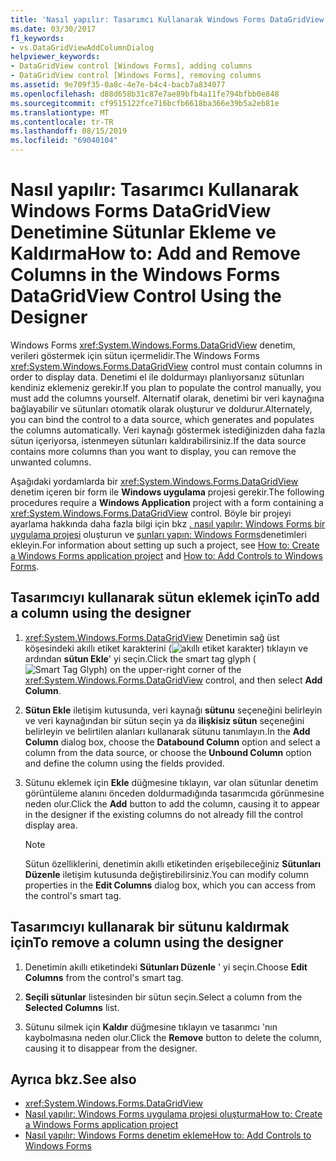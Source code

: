 ```yaml
---
title: 'Nasıl yapılır: Tasarımcı Kullanarak Windows Forms DataGridView Denetimine Sütunlar Ekleme ve Kaldırma'
ms.date: 03/30/2017
f1_keywords:
- vs.DataGridViewAddColumnDialog
helpviewer_keywords:
- DataGridView control [Windows Forms], adding columns
- DataGridView control [Windows Forms], removing columns
ms.assetid: 9e709f35-0a8c-4e7e-b4c4-bacb7a834077
ms.openlocfilehash: d88d658b31c87e7ae89bfb4a11fe794bfbb0e848
ms.sourcegitcommit: cf9515122fce716bcfb6618ba366e39b5a2eb81e
ms.translationtype: MT
ms.contentlocale: tr-TR
ms.lasthandoff: 08/15/2019
ms.locfileid: "69040104"
---
```

# <a name="how-to-add-and-remove-columns-in-the-windows-forms-datagridview-control-using-the-designer"></a><span data-ttu-id="dfdb1-102">Nasıl yapılır: Tasarımcı Kullanarak Windows Forms DataGridView Denetimine Sütunlar Ekleme ve Kaldırma</span><span class="sxs-lookup"><span data-stu-id="dfdb1-102">How to: Add and Remove Columns in the Windows Forms DataGridView Control Using the Designer</span></span>
<span data-ttu-id="dfdb1-103">Windows Forms <xref:System.Windows.Forms.DataGridView> denetim, verileri göstermek için sütun içermelidir.</span><span class="sxs-lookup"><span data-stu-id="dfdb1-103">The Windows Forms <xref:System.Windows.Forms.DataGridView> control must contain columns in order to display data.</span></span> <span data-ttu-id="dfdb1-104">Denetimi el ile doldurmayı planlıyorsanız sütunları kendiniz eklemeniz gerekir.</span><span class="sxs-lookup"><span data-stu-id="dfdb1-104">If you plan to populate the control manually, you must add the columns yourself.</span></span> <span data-ttu-id="dfdb1-105">Alternatif olarak, denetimi bir veri kaynağına bağlayabilir ve sütunları otomatik olarak oluşturur ve doldurur.</span><span class="sxs-lookup"><span data-stu-id="dfdb1-105">Alternately, you can bind the control to a data source, which generates and populates the columns automatically.</span></span> <span data-ttu-id="dfdb1-106">Veri kaynağı göstermek istediğinizden daha fazla sütun içeriyorsa, istenmeyen sütunları kaldırabilirsiniz.</span><span class="sxs-lookup"><span data-stu-id="dfdb1-106">If the data source contains more columns than you want to display, you can remove the unwanted columns.</span></span>

 <span data-ttu-id="dfdb1-107">Aşağıdaki yordamlarda bir <xref:System.Windows.Forms.DataGridView> denetim içeren bir form ile **Windows uygulama** projesi gerekir.</span><span class="sxs-lookup"><span data-stu-id="dfdb1-107">The following procedures require a **Windows Application** project with a form containing a <xref:System.Windows.Forms.DataGridView> control.</span></span> <span data-ttu-id="dfdb1-108">Böyle bir projeyi ayarlama hakkında daha fazla bilgi için bkz [. nasıl yapılır: Windows Forms bir uygulama projesi](/visualstudio/ide/step-1-create-a-windows-forms-application-project) oluşturun ve [şunları yapın: Windows Forms](how-to-add-controls-to-windows-forms.md)denetimleri ekleyin.</span><span class="sxs-lookup"><span data-stu-id="dfdb1-108">For information about setting up such a project, see [How to: Create a Windows Forms application project](/visualstudio/ide/step-1-create-a-windows-forms-application-project) and [How to: Add Controls to Windows Forms](how-to-add-controls-to-windows-forms.md).</span></span>

## <a name="to-add-a-column-using-the-designer"></a><span data-ttu-id="dfdb1-109">Tasarımcıyı kullanarak sütun eklemek için</span><span class="sxs-lookup"><span data-stu-id="dfdb1-109">To add a column using the designer</span></span>

1. <span data-ttu-id="dfdb1-110"><xref:System.Windows.Forms.DataGridView> Denetimin sağ üst köşesindeki akıllı etiket karakterini (![akıllı etiket karakter](./media/vs-winformsmttagglyph.gif "VS_WinFormSmtTagGlyph")) tıklayın ve ardından **sütun Ekle**' yi seçin.</span><span class="sxs-lookup"><span data-stu-id="dfdb1-110">Click the smart tag glyph (![Smart Tag Glyph](./media/vs-winformsmttagglyph.gif "VS_WinFormSmtTagGlyph")) on the upper-right corner of the <xref:System.Windows.Forms.DataGridView> control, and then select **Add Column**.</span></span>

2. <span data-ttu-id="dfdb1-111">**Sütun Ekle** iletişim kutusunda, veri kaynağı **sütunu** seçeneğini belirleyin ve veri kaynağından bir sütun seçin ya da **ilişkisiz sütun** seçeneğini belirleyin ve belirtilen alanları kullanarak sütunu tanımlayın.</span><span class="sxs-lookup"><span data-stu-id="dfdb1-111">In the **Add Column** dialog box, choose the **Databound Column** option and select a column from the data source, or choose the **Unbound Column** option and define the column using the fields provided.</span></span>

3. <span data-ttu-id="dfdb1-112">Sütunu eklemek için **Ekle** düğmesine tıklayın, var olan sütunlar denetim görüntüleme alanını önceden doldurmadığında tasarımcıda görünmesine neden olur.</span><span class="sxs-lookup"><span data-stu-id="dfdb1-112">Click the **Add** button to add the column, causing it to appear in the designer if the existing columns do not already fill the control display area.</span></span>

    > [!NOTE]
    >  <span data-ttu-id="dfdb1-113">Sütun özelliklerini, denetimin akıllı etiketinden erişebileceğiniz **Sütunları Düzenle** iletişim kutusunda değiştirebilirsiniz.</span><span class="sxs-lookup"><span data-stu-id="dfdb1-113">You can modify column properties in the **Edit Columns** dialog box, which you can access from the control's smart tag.</span></span>

## <a name="to-remove-a-column-using-the-designer"></a><span data-ttu-id="dfdb1-114">Tasarımcıyı kullanarak bir sütunu kaldırmak için</span><span class="sxs-lookup"><span data-stu-id="dfdb1-114">To remove a column using the designer</span></span>

1. <span data-ttu-id="dfdb1-115">Denetimin akıllı etiketindeki **Sütunları Düzenle** ' yi seçin.</span><span class="sxs-lookup"><span data-stu-id="dfdb1-115">Choose **Edit Columns** from the control's smart tag.</span></span>

2. <span data-ttu-id="dfdb1-116">**Seçili sütunlar** listesinden bir sütun seçin.</span><span class="sxs-lookup"><span data-stu-id="dfdb1-116">Select a column from the **Selected Columns** list.</span></span>

3. <span data-ttu-id="dfdb1-117">Sütunu silmek için **Kaldır** düğmesine tıklayın ve tasarımcı 'nın kaybolmasına neden olur.</span><span class="sxs-lookup"><span data-stu-id="dfdb1-117">Click the **Remove** button to delete the column, causing it to disappear from the designer.</span></span>

## <a name="see-also"></a><span data-ttu-id="dfdb1-118">Ayrıca bkz.</span><span class="sxs-lookup"><span data-stu-id="dfdb1-118">See also</span></span>

- <xref:System.Windows.Forms.DataGridView>
- [<span data-ttu-id="dfdb1-119">Nasıl yapılır: Windows Forms uygulama projesi oluşturma</span><span class="sxs-lookup"><span data-stu-id="dfdb1-119">How to: Create a Windows Forms application project</span></span>](/visualstudio/ide/step-1-create-a-windows-forms-application-project)
- [<span data-ttu-id="dfdb1-120">Nasıl yapılır: Windows Forms denetim ekleme</span><span class="sxs-lookup"><span data-stu-id="dfdb1-120">How to: Add Controls to Windows Forms</span></span>](how-to-add-controls-to-windows-forms.md)
